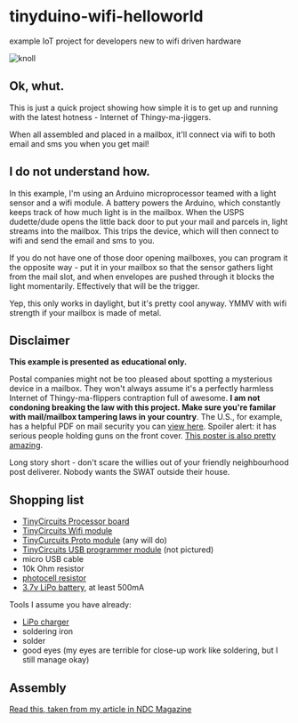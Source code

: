 tinyduino-wifi-helloworld
=========================

example IoT project for developers new to wifi driven hardware 

![knoll](http://f.cl.ly/items/202F2h1I1w183v0i3H0W/photocell-tinyduino.jpg)

## Ok, whut.
This is just a quick project showing how simple it is to get up and running with the latest hotness - Internet of Thingy-ma-jiggers.

When all assembled and placed in a mailbox, it'll connect via wifi to both email and sms you when you get mail!

## I do not understand how.
In this example, I'm using an Arduino microprocessor teamed with a light sensor and a wifi module. A battery powers the Arduino, which constantly keeps track of how much light is in the mailbox. When the USPS dudette/dude opens the little back door to put your mail and parcels in, light streams into the mailbox. This trips the device, which will then connect to wifi and send the email and sms to you.

If you do not have one of those door opening mailboxes, you can program it the opposite way - put it in your mailbox so that the sensor gathers light from the mail slot, and when envelopes are pushed through it blocks the light momentarily. Effectively that will be the trigger.

Yep, this only works in daylight, but it's pretty cool anyway. YMMV with wifi strength if your mailbox is made of metal.

## Disclaimer
**This example is presented as educational only.**

Postal companies might not be too pleased about spotting a mysterious device in a mailbox. They won't always assume it's a perfectly harmless Internet of Thingy-ma-flippers contraption full of awesome. **I am not condoning breaking the law with this project. Make sure you're familar with mail/mailbox tampering laws in your country**. The U.S., for example, has a helpful PDF on mail security you can [view here](https://www.hsdl.org/?view&did=34409). Spoiler alert: it has serious people holding guns on the front cover. [This poster is also pretty amazing](https://about.usps.com/securing-the-mail/mailtampering.htm).

Long story short - don't scare the willies out of your friendly neighbourhood post deliverer. Nobody wants the SWAT outside their house.

## Shopping list
+ [TinyCircuits Processor board](https://tiny-circuits.com/tinyduino-processor-board.html)
+ [TinyCircuits Wifi module](https://tiny-circuits.com/tiny-shield-wifi.html)
+ [TinyCurcuits Proto module](https://tiny-circuits.com/tiny-shield-proto-board-2.html) (any will do)
+ [TinyCircuits USB programmer module](https://tiny-circuits.com/tiny-shield-usb-and-icp.html) (not pictured)
+ micro USB cable
+ 10k Ohm resistor
+ [photocell resistor](http://www.adafruit.com/products/161)
+ [3.7v LiPo battery](http://www.adafruit.com/products/1578), at least 500mA 

Tools I assume you have already:
+ [LiPo charger](http://www.adafruit.com/products/1304)
+ soldering iron
+ solder
+ good eyes (my eyes are terrible for close-up work like soldering, but I still manage okay)

## Assembly
[Read this, taken from my article in NDC Magazine](https://github.com/noopkat/tinyduino-wifi-helloworld/blob/master/article.md)


